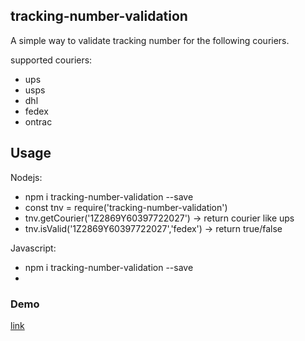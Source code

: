 ## tracking-number-validation


A simple way to validate tracking number for the following couriers.

supported couriers:
- ups
- usps
- dhl
- fedex
- ontrac


## Usage

Nodejs:
- npm i tracking-number-validation --save
- const tnv = require('tracking-number-validation')
- tnv.getCourier('1Z2869Y60397722027') -> return courier like ups
- tnv.isValid('1Z2869Y60397722027','fedex') -> return true/false

Javascript:
- npm i tracking-number-validation --save
- <script src="node_modules/tracking-number-validation/dist/main.js"></script>

### Demo

[link](https://niradler.github.io/tracking-number-validation/)
